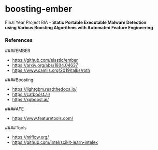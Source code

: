 # boosting-ember
Final Year Project BIA - **Static Portable Executable Malware Detection using Various Boosting Algorithms with Automated Feature Engineering**

### References

####EMBER

* https://github.com/elastic/ember 
* https://arxiv.org/abs/1804.04637
* https://www.camlis.org/2019/talks/roth

####Boosting

* https://lightgbm.readthedocs.io/
* https://catboost.ai/
* https://xgboost.ai/

####AFE

* https://www.featuretools.com/

####Tools

* https://mlflow.org/
* https://github.com/intel/scikit-learn-intelex